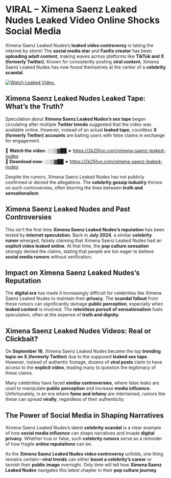 # VIRAL – Ximena Saenz Leaked Nudes Leaked Video Online Shocks Social Media 

Ximena Saenz Leaked Nudes’s **leaked video controversy** is taking the internet by storm! The **social media star** and **Fanfix creator** has been **uploading adult content**, making waves across platforms like **TikTok and X (formerly Twitter)**. Known for consistently posting **viral content**, Ximena Saenz Leaked Nudes has now found themselves at the center of a **celebrity scandal**.  

[![Watch Leaked Video.](https://miro.medium.com/v2/resize:fit:828/format:webp/1*cilzJN44JGOrTw9NJCrNHA.gif "Watch Leaked Video")](https://2k25fun.com/ximena-saenz-leaked-nudes)

## **Ximena Saenz Leaked Nudes Leaked Tape: What’s the Truth?**  
Speculation about **Ximena Saenz Leaked Nudes’s sex tape** began circulating after multiple **Twitter trends** suggested that the video was available online. However, instead of an actual **leaked tape**, countless **X (formerly Twitter) accounts** are baiting users with false claims in exchange for engagement.  

🔹 **Watch the video:** ░░▒▓██ ➤ https://2k25fun.com/ximena-saenz-leaked-nudes  
🔹 **Download now:** ░░▒▓██ ➤ https://2k25fun.com/ximena-saenz-leaked-nudes  

Despite the rumors, Ximena Saenz Leaked Nudes has not publicly confirmed or denied the allegations. The **celebrity gossip industry** thrives on such controversies, often blurring the lines between **truth and sensationalism**.  

## **Ximena Saenz Leaked Nudes and Past Controversies**  
This isn’t the first time **Ximena Saenz Leaked Nudes’s reputation** has been tested by **internet speculation**. Back in **July 2024**, a similar **celebrity rumor** emerged, falsely claiming that Ximena Saenz Leaked Nudes had an **explicit video leaked online**. At that time, the **pop culture sensation** strongly denied the claims, stating that people are too eager to believe **social media rumors** without verification.  

## **Impact on Ximena Saenz Leaked Nudes’s Reputation**  
The **digital era** has made it increasingly difficult for celebrities like Ximena Saenz Leaked Nudes to maintain their **privacy**. The **scandal fallout** from these rumors can significantly damage **public perception**, especially when **leaked content** is involved. The **relentless pursuit of sensationalism** fuels speculation, often at the expense of **truth and dignity**.  

## **Ximena Saenz Leaked Nudes Videos: Real or Clickbait?**  
On **September 16**, Ximena Saenz Leaked Nudes became the top **trending topic on X (formerly Twitter)** due to the supposed **leaked sex tape**. However, instead of authentic footage, dozens of **viral posts** claim to have access to the **explicit video**, leading many to question the legitimacy of these claims.  

Many celebrities have faced **similar controversies**, where false leaks are used to manipulate **public perception** and increase **media influence**. Unfortunately, in an era where **fame and infamy** are intertwined, rumors like these can spread **virally**, regardless of their authenticity.  

## **The Power of Social Media in Shaping Narratives**  
Ximena Saenz Leaked Nudes’s latest **celebrity scandal** is a clear example of how **social media influence** can shape narratives and invade **digital privacy**. Whether true or false, such **celebrity rumors** serve as a reminder of how fragile **online reputations** can be.  

As the **Ximena Saenz Leaked Nudes video controversy** unfolds, one thing remains certain—**viral trends** can either **boost a celebrity’s career** or tarnish their **public image** overnight. Only time will tell how **Ximena Saenz Leaked Nudes** navigates this latest chapter in their **pop culture journey**. 